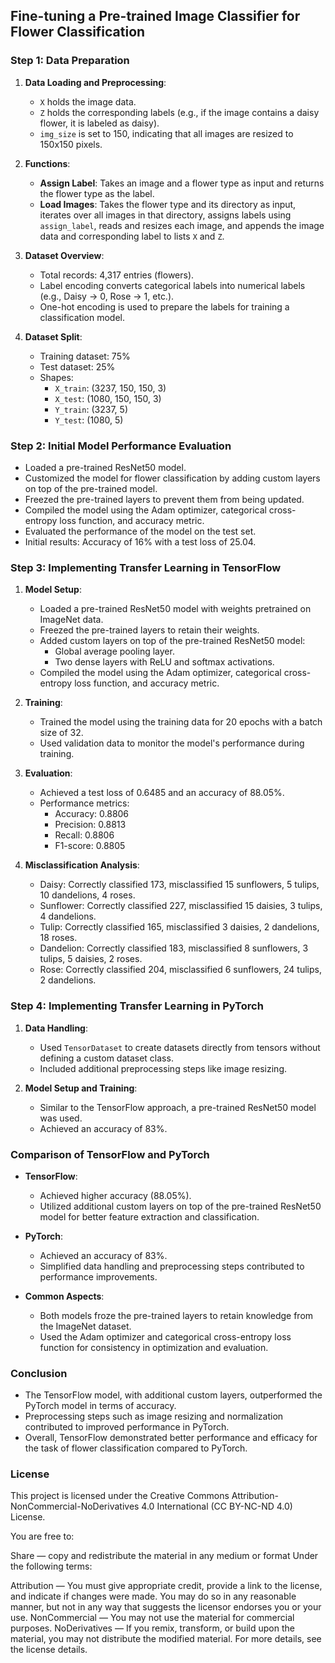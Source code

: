 
## Fine-tuning a Pre-trained Image Classifier for Flower Classification

### Step 1: Data Preparation

1. **Data Loading and Preprocessing**:
   - `X` holds the image data.
   - `Z` holds the corresponding labels (e.g., if the image contains a daisy flower, it is labeled as daisy).
   - `img_size` is set to 150, indicating that all images are resized to 150x150 pixels.

2. **Functions**:
   - **Assign Label**: Takes an image and a flower type as input and returns the flower type as the label.
   - **Load Images**: Takes the flower type and its directory as input, iterates over all images in that directory, assigns labels using `assign_label`, reads and resizes each image, and appends the image data and corresponding label to lists `X` and `Z`.

3. **Dataset Overview**:
   - Total records: 4,317 entries (flowers).
   - Label encoding converts categorical labels into numerical labels (e.g., Daisy → 0, Rose → 1, etc.).
   - One-hot encoding is used to prepare the labels for training a classification model.

4. **Dataset Split**:
   - Training dataset: 75%
   - Test dataset: 25%
   - Shapes:
     - `X_train`: (3237, 150, 150, 3)
     - `X_test`: (1080, 150, 150, 3)
     - `Y_train`: (3237, 5)
     - `Y_test`: (1080, 5)

### Step 2: Initial Model Performance Evaluation

- Loaded a pre-trained ResNet50 model.
- Customized the model for flower classification by adding custom layers on top of the pre-trained model.
- Freezed the pre-trained layers to prevent them from being updated.
- Compiled the model using the Adam optimizer, categorical cross-entropy loss function, and accuracy metric.
- Evaluated the performance of the model on the test set.
- Initial results: Accuracy of 16% with a test loss of 25.04.

### Step 3: Implementing Transfer Learning in TensorFlow

1. **Model Setup**:
   - Loaded a pre-trained ResNet50 model with weights pretrained on ImageNet data.
   - Freezed the pre-trained layers to retain their weights.
   - Added custom layers on top of the pre-trained ResNet50 model:
     - Global average pooling layer.
     - Two dense layers with ReLU and softmax activations.
   - Compiled the model using the Adam optimizer, categorical cross-entropy loss function, and accuracy metric.

2. **Training**:
   - Trained the model using the training data for 20 epochs with a batch size of 32.
   - Used validation data to monitor the model's performance during training.

3. **Evaluation**:
   - Achieved a test loss of 0.6485 and an accuracy of 88.05%.
   - Performance metrics:
     - Accuracy: 0.8806
     - Precision: 0.8813
     - Recall: 0.8806
     - F1-score: 0.8805

4. **Misclassification Analysis**:
   - Daisy: Correctly classified 173, misclassified 15 sunflowers, 5 tulips, 10 dandelions, 4 roses.
   - Sunflower: Correctly classified 227, misclassified 15 daisies, 3 tulips, 4 dandelions.
   - Tulip: Correctly classified 165, misclassified 3 daisies, 2 dandelions, 18 roses.
   - Dandelion: Correctly classified 183, misclassified 8 sunflowers, 3 tulips, 5 daisies, 2 roses.
   - Rose: Correctly classified 204, misclassified 6 sunflowers, 24 tulips, 2 dandelions.

### Step 4: Implementing Transfer Learning in PyTorch

1. **Data Handling**:
   - Used `TensorDataset` to create datasets directly from tensors without defining a custom dataset class.
   - Included additional preprocessing steps like image resizing.

2. **Model Setup and Training**:
   - Similar to the TensorFlow approach, a pre-trained ResNet50 model was used.
   - Achieved an accuracy of 83%.

### Comparison of TensorFlow and PyTorch

- **TensorFlow**:
  - Achieved higher accuracy (88.05%).
  - Utilized additional custom layers on top of the pre-trained ResNet50 model for better feature extraction and classification.

- **PyTorch**:
  - Achieved an accuracy of 83%.
  - Simplified data handling and preprocessing steps contributed to performance improvements.

- **Common Aspects**:
  - Both models froze the pre-trained layers to retain knowledge from the ImageNet dataset.
  - Used the Adam optimizer and categorical cross-entropy loss function for consistency in optimization and evaluation.

### Conclusion

- The TensorFlow model, with additional custom layers, outperformed the PyTorch model in terms of accuracy.
- Preprocessing steps such as image resizing and normalization contributed to improved performance in PyTorch.
- Overall, TensorFlow demonstrated better performance and efficacy for the task of flower classification compared to PyTorch.

### License

This project is licensed under the Creative Commons Attribution-NonCommercial-NoDerivatives 4.0 International (CC BY-NC-ND 4.0) License.

You are free to:

Share — copy and redistribute the material in any medium or format
Under the following terms:

Attribution — You must give appropriate credit, provide a link to the license, and indicate if changes were made. You may do so in any reasonable manner, but not in any way that suggests the licensor endorses you or your use.
NonCommercial — You may not use the material for commercial purposes.
NoDerivatives — If you remix, transform, or build upon the material, you may not distribute the modified material.
For more details, see the license details.
